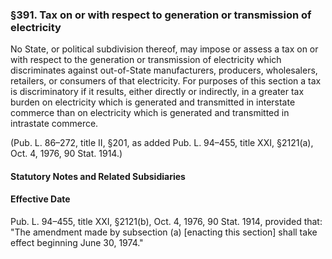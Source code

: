 ### §391. Tax on or with respect to generation or transmission of electricity ###

No State, or political subdivision thereof, may impose or assess a tax on or with respect to the generation or transmission of electricity which discriminates against out-of-State manufacturers, producers, wholesalers, retailers, or consumers of that electricity. For purposes of this section a tax is discriminatory if it results, either directly or indirectly, in a greater tax burden on electricity which is generated and transmitted in interstate commerce than on electricity which is generated and transmitted in intrastate commerce.

(Pub. L. 86–272, title II, §201, as added Pub. L. 94–455, title XXI, §2121(a), Oct. 4, 1976, 90 Stat. 1914.)

#### **Statutory Notes and Related Subsidiaries** ####

#### Effective Date ####

Pub. L. 94–455, title XXI, §2121(b), Oct. 4, 1976, 90 Stat. 1914, provided that: "The amendment made by subsection (a) [enacting this section] shall take effect beginning June 30, 1974."